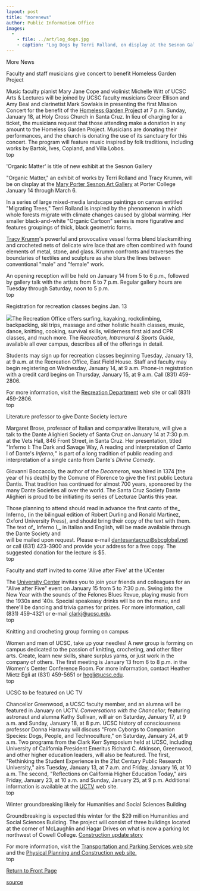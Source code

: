 ```yaml
---
layout: post
title: "morenews"
author: Public Information Office
images:
  -
    - file: ../art/log_dogs.jpg
    - caption: "Log Dogs by Terri Rolland, on display at the Sesnon Gallery"
---
```


More News

Faculty and staff musicians give concert to benefit Homeless Garden Project

Music faculty pianist Mary Jane Cope and violinist Michelle Witt of UCSC Arts & Lectures will be joined by UCSC faculty musicians Greer Ellison and Amy Beal and clarinetist Mark Sowlakis in presenting the first Mission Concert for the benefit of the [Homeless Garden Project][1] at 7 p.m. Sunday, January 18, at Holy Cross Church in Santa Cruz. In lieu of charging for a ticket, the musicians request that those attending make a donation in any amount to the Homeless Garden Project. Musicians are donating their performances, and the church is donating the use of its sanctuary for this concert. The program will feature music inspired by folk traditions, including works by Bartok, Ives, Copland, and Villa Lobos.  
top   

'Organic Matter' is title of new exhibit at the Sesnon Gallery   

"Organic Matter," an exhibit of works by Terri Rolland and Tracy Krumm, will be on display at the [Mary Porter Sesnon Art Gallery][2] at Porter College January 14 through March 6.  

In a series of large mixed-media landscape paintings on canvas entitled "Migrating Trees," Terri Rolland is inspired by the phenomenon in which whole forests migrate with climate changes caused by global warming. Her smaller black-and-white "Organic Cartoon" series is more figurative and features groupings of thick, black geometric forms.

[Tracy Krumm][3]'s powerful and provocative vessel forms blend blacksmithing and crocheted nets of delicate wire lace that are often combined with found elements of metal, stone, and glass. Krumm confronts and traverses the boundaries of textiles and sculpture as she blurs the lines between conventional "male" and "female" work.

An opening reception will be held on January 14 from 5 to 6 p.m., followed by gallery talk with the artists from 6 to 7 p.m. Regular gallery hours are Tuesday through Saturday, noon to 5 p.m.  
top   

Registration for recreation classes begins Jan. 13

![][4]The Recreation Office offers surfing, kayaking, rockclimbing, backpacking, ski trips, massage and other holistic health classes, music, dance, knitting, cooking, survival skills, wilderness first aid and CPR classes, and much more. The _Recreation, Intramural & Sports Guide_, available all over campus, describes all of the offerings in detail.

Students may sign up for recreation classes beginning Tuesday, January 13, at 9 a.m. at the Recreation Office, East Field House. Staff and faculty may begin registering on Wednesday, January 14, at 9 a.m. Phone-in registration with a credit card begins on Thursday, January 15, at 9 a.m. Call (831) 459-2806.

For more information, visit the [Recreation Department][5] web site or call (831) 459-2806.  
top

Literature professor to give Dante Society lecture

Margaret Brose, professor of Italian and comparative literature, will give a talk to the Dante Alighieri Society of Santa Cruz on January 14 at 7:30 p.m. at the Vets Hall, 846 Front Street, in Santa Cruz. Her presentation, titled "Inferno I: The Dark and Savage Way, A reading and interpretation of Canto I of Dante's _Inferno,_" is part of a long tradition of public reading and interpretation of a single canto from Dante's _Divine Comedy_.

Giovanni Boccaccio, the author of the _Decameron,_ was hired in 1374 [the  
year of his death] by the Comune of Florence to give the first public Lectura Dantis. That tradition has continued for almost 700 years, sponsored by the many Dante Societies all over the world. The Santa Cruz Society Dante Alighieri is proud to be initiating its series of Lecturae Dantis this year.  

Those planning to attend should read in advance the first canto of the_ Inferno_ (in the bilingual edition of Robert Durling and Ronald Martinez, Oxford University Press), and should bring their copy of the text with them. The text of_ Inferno I,_ in Italian and English, will be made available through the Dante Society and  
will be mailed upon request. Please e-mail [dantesantacruz@sbcglobal.net][6] or call (831) 423-3900 and provide your address for a free copy. The suggested donation for the lecture is $5.  
top

Faculty and staff invited to come 'Alive after Five' at the UCenter

The [University Center][7] invites you to join your friends and colleagues for an "Alive after Five" event on January 15 from 5 to 7:30 p.m. Swing into the New Year with the sounds of the Felones Blues Revue, playing music from the 1930s and '40s. Special speakeasy drinks will be on the menu, and there'll be dancing and trivia games for prizes. For more information, call (831) 459-4321 or e-mail [clarkj@ucsc.edu][8].  
top

Knitting and crocheting group forming on campus

Women and men of UCSC, take up your needles! A new group is forming on campus dedicated to the passion of knitting, crocheting, and other fiber arts. Create, learn new skills, share surplus yarns, or just work in the company of others. The first meeting is January 13 from 6 to 8 p.m. in the Women's Center Conference Room. For more information, contact Heather Mietz Egli at (831) 459-5651 or [hegli@ucsc.edu][9].  
top

UCSC to be featured on UC TV  

Chancellor Greenwood, a UCSC faculty member, and an alumna will be featured in January on UCTV. _Conversations with the Chancellor,_ featuring astronaut and alumna Kathy Sullivan, will air on Saturday, January 17, at 9 a.m. and Sunday, January 18, at 8 p.m. UCSC history of consciousness professor Donna Haraway will discuss "From Cyborgs to Companion Species: Dogs, People, and Technoculture," on Saturday, January 24, at 9 a.m. Two programs from the Clark Kerr Symposium held at UCSC, including University of California President Emeritus Richard C. Atkinson, Greenwood, and other higher education leaders, will also be featured. The first, "Rethinking the Student Experience in the 21st Century Public Research University," airs Tuesday, January 13, at 7 a.m. and Friday, January 16, at 10 a.m. The second, "Reflections on California Higher Education Today," airs Friday, January 23, at 10 a.m. and Sunday, January 25, at 9 p.m. Additional information is available at the [UCTV][10] web site.  
top   

Winter groundbreaking likely for Humanities and Social Sciences Building

Groundbreaking is expected this winter for the $29 million Humanities and Social Sciences Building. The project will consist of three buildings located at the corner of McLaughlin and Hagar Drives on what is now a parking lot northwest of Cowell College. [Construction update story][11]

For more information, visit the [Transportation and Parking Services web site][12] and the [Physical Planning and Construction web site.  
][13]top  
  

[Return to Front Page][14]  

[1]: http://www.infopoint.com/sc/orgs/garden/
[2]: http://arts.ucsc.edu/sesnon
[3]: http://users.lmi.net/tkrumm/
[4]: ../art/winter_rec_cover.jpg
[5]: http://www.ucsc.edu/opers/rec/index.html
[6]: mailto:dantesantacruz@sbcglobal.net
[7]: http://ucenter.ucsc.edu
[8]: mailto:clarkj@ucsc.edu
[9]: mailto:hegli@ucsc.edu
[10]: http://www.uctv.tv/schedule.asp
[11]: http://www.ucsc.edu/about/construction_plans.html
[12]: http://www2.ucsc.edu/taps/
[13]: http://www2.ucsc.edu/ppc/
[14]: http://currents.ucsc.edu/

[source](http://www1.ucsc.edu/currents/03-04/01-12/morenews.html "Permalink to morenews")
